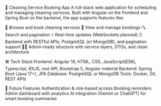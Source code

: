 🧼 Cleaning Service Booking App
A full-stack web application for scheduling and managing cleaning services. Built with Angular on the frontend and Spring Boot on the backend, the app supports features like:

🧹 Browse and book cleaning services
📆 View and manage bookings
🔍 Search and pagination
⚡ Real-time updates (WebSockets planned)
🗄️ Backend with RESTful APIs, PostgreSQL (or MongoDB), and pagination support
🧑‍💼 Admin-ready structure with service layers, DTOs, and clean architecture

🛠️ Tech Stack
Frontend: Angular 19, HTML, CSS, JavaScript(ES6), Typescript, RXJS, rest API, Bootstrap 5, Angular material
Backend: Spring Boot (Java 17+), JPA
Database: PostgreSQL or MongoDB
Tools: Docker, Git, REST APIs

🧠 Future Features
Authentication & role-based access
Booking reminders
Admin dashboard with analytics
AI integration (Gemini or ChatGPT) for smart booking summaries

